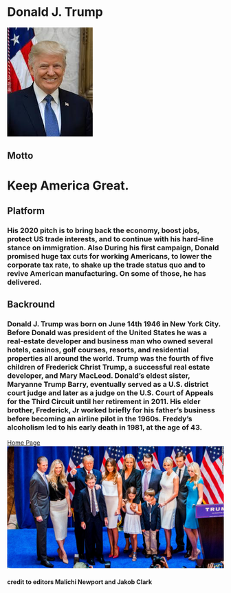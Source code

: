 # Donald J. Trump 
![trump](Trump.jpg)
## Motto
# Keep America Great.

## Platform
### His 2020 pitch is to bring back the economy, boost jobs, protect US trade interests, and to continue with his hard-line stance on immigration. Also During his first campaign, Donald promised huge tax cuts for working Americans, to lower the corporate tax rate, to shake up the trade status quo and to revive American manufacturing. On some of those, he has delivered.

## Backround 
### Donald J. Trump was born on June 14th 1946 in New York City. Before Donald was president of the United States he was a real-estate developer and business man who owned several  hotels, casinos, golf courses, resorts, and residential properties all around the world. Trump was the fourth of five children of Frederick Christ Trump, a successful real estate developer, and Mary MacLeod. Donald’s eldest sister, Maryanne Trump Barry, eventually served as a U.S. district court judge and later as a judge on the U.S. Court of Appeals for the Third Circuit until her retirement in 2011. His elder brother, Frederick, Jr worked briefly for his father’s business before becoming an airline pilot in the 1960s. Freddy’s alcoholism led to his early death in 1981, at the age of 43.
[Home Page](/README.md) 
![trump](Family.jpg)
#### credit to editors Malichi Newport and Jakob Clark
